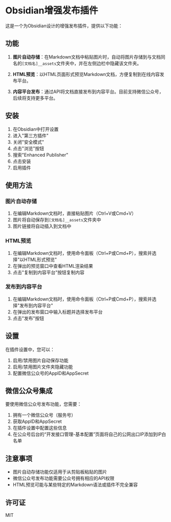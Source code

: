 # Obsidian增强发布插件

这是一个为Obsidian设计的增强发布插件，提供以下功能：

## 功能

1. **图片自动存储**：在Markdown文档中粘贴图片时，自动将图片存储到与文档同名的`[文档名]__assets`文件夹中，并在左侧边栏中隐藏该文件夹。

2. **HTML预览**：以HTML页面形式预览Markdown文档，方便复制到在线内容发布平台。

3. **内容平台发布**：通过API将文档直接发布到内容平台。目前支持微信公众号，后续将支持更多平台。

## 安装

1. 在Obsidian中打开设置
2. 进入"第三方插件"
3. 关闭"安全模式"
4. 点击"浏览"按钮
5. 搜索"Enhanced Publisher"
6. 点击安装
7. 启用插件

## 使用方法

### 图片自动存储

1. 在编辑Markdown文档时，直接粘贴图片（Ctrl+V或Cmd+V）
2. 图片将自动保存到`[文档名]__assets`文件夹中
3. 图片链接将自动插入到文档中

### HTML预览

1. 在编辑Markdown文档时，使用命令面板（Ctrl+P或Cmd+P），搜索并选择"以HTML形式预览"
2. 在弹出的预览窗口中查看HTML渲染结果
3. 点击"复制到内容平台"按钮复制内容

### 发布到内容平台

1. 在编辑Markdown文档时，使用命令面板（Ctrl+P或Cmd+P），搜索并选择"发布到内容平台"
2. 在弹出的发布窗口中输入标题并选择发布平台
3. 点击"发布"按钮

## 设置

在插件设置中，您可以：

1. 启用/禁用图片自动保存功能
2. 启用/禁用图片文件夹隐藏功能
3. 配置微信公众号的AppID和AppSecret

## 微信公众号集成

要使用微信公众号发布功能，您需要：

1. 拥有一个微信公众号（服务号）
2. 获取AppID和AppSecret
3. 在插件设置中配置这些信息
4. 在公众号后台的“开发接口管理-基本配置”页面将自己的公网出口IP添加到IP白名单

## 注意事项

- 图片自动存储功能仅适用于从剪贴板粘贴的图片
- 微信公众号发布功能需要公众号拥有相应的API权限
- HTML预览可能与某些特定的Markdown语法或插件不完全兼容

## 许可证

MIT 
